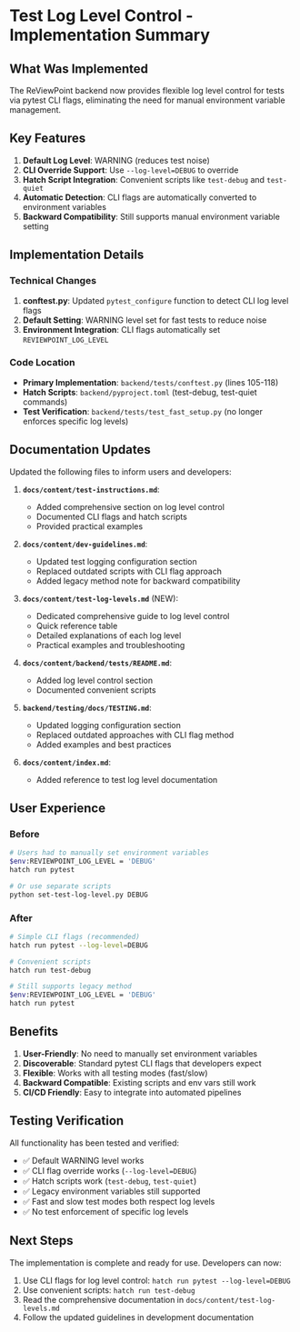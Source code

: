 # Test Log Level Control - Implementation Summary

## What Was Implemented

The ReViewPoint backend now provides flexible log level control for tests via pytest CLI flags, eliminating the need for manual environment variable management.

## Key Features

1. **Default Log Level**: WARNING (reduces test noise)
2. **CLI Override Support**: Use `--log-level=DEBUG` to override
3. **Hatch Script Integration**: Convenient scripts like `test-debug` and `test-quiet`
4. **Automatic Detection**: CLI flags are automatically converted to environment variables
5. **Backward Compatibility**: Still supports manual environment variable setting

## Implementation Details

### Technical Changes

1. **conftest.py**: Updated `pytest_configure` function to detect CLI log level flags
2. **Default Setting**: WARNING level set for fast tests to reduce noise
3. **Environment Integration**: CLI flags automatically set `REVIEWPOINT_LOG_LEVEL`

### Code Location

- **Primary Implementation**: `backend/tests/conftest.py` (lines 105-118)
- **Hatch Scripts**: `backend/pyproject.toml` (test-debug, test-quiet commands)
- **Test Verification**: `backend/tests/test_fast_setup.py` (no longer enforces specific log levels)

## Documentation Updates

Updated the following files to inform users and developers:

1. **`docs/content/test-instructions.md`**:
   - Added comprehensive section on log level control
   - Documented CLI flags and hatch scripts
   - Provided practical examples

2. **`docs/content/dev-guidelines.md`**:
   - Updated test logging configuration section
   - Replaced outdated scripts with CLI flag approach
   - Added legacy method note for backward compatibility

3. **`docs/content/test-log-levels.md`** (NEW):
   - Dedicated comprehensive guide to log level control
   - Quick reference table
   - Detailed explanations of each log level
   - Practical examples and troubleshooting

4. **`docs/content/backend/tests/README.md`**:
   - Added log level control section
   - Documented convenient scripts

5. **`backend/testing/docs/TESTING.md`**:
   - Updated logging configuration section
   - Replaced outdated approaches with CLI flag method
   - Added examples and best practices

6. **`docs/content/index.md`**:
   - Added reference to test log level documentation

## User Experience

### Before

```bash
# Users had to manually set environment variables
$env:REVIEWPOINT_LOG_LEVEL = 'DEBUG'
hatch run pytest

# Or use separate scripts
python set-test-log-level.py DEBUG
```

### After

```bash
# Simple CLI flags (recommended)
hatch run pytest --log-level=DEBUG

# Convenient scripts
hatch run test-debug

# Still supports legacy method
$env:REVIEWPOINT_LOG_LEVEL = 'DEBUG'
hatch run pytest
```

## Benefits

1. **User-Friendly**: No need to manually set environment variables
2. **Discoverable**: Standard pytest CLI flags that developers expect
3. **Flexible**: Works with all testing modes (fast/slow)
4. **Backward Compatible**: Existing scripts and env vars still work
5. **CI/CD Friendly**: Easy to integrate into automated pipelines

## Testing Verification

All functionality has been tested and verified:

- ✅ Default WARNING level works
- ✅ CLI flag override works (`--log-level=DEBUG`)
- ✅ Hatch scripts work (`test-debug`, `test-quiet`)
- ✅ Legacy environment variables still supported
- ✅ Fast and slow test modes both respect log levels
- ✅ No test enforcement of specific log levels

## Next Steps

The implementation is complete and ready for use. Developers can now:

1. Use CLI flags for log level control: `hatch run pytest --log-level=DEBUG`
2. Use convenient scripts: `hatch run test-debug`
3. Read the comprehensive documentation in `docs/content/test-log-levels.md`
4. Follow the updated guidelines in development documentation

